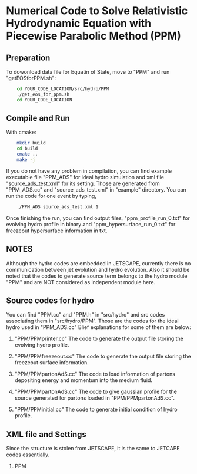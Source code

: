 # Numerical Code to Solve Relativistic Hydrodynamic Equation with Piecewise Parabolic Method (PPM)

## Preparation

To dowonload data file for Equatin of State, 
move to "PPM" and run "getEOSforPPM.sh":

```bash
	cd YOUR_CODE_LOCATION/src/hydro/PPM
	./get_eos_for_ppm.sh
	cd YOUR_CODE_LOCATION
```

## Compile and Run

With cmake:

```bash
	mkdir build
	cd build
	cmake ..
	make -j
```

If you do not have any problem in compilation,
you can find example executable file "PPM\_ADS" for ideal hydro simulation and xml file "source\_ads\_test.xml" for its setting.
Those are generated from "PPM\_ADS.cc" and "source\_ads\_test.xml" 
in "example" directory. 
You can run the code for one event by typing,

```bash
	./PPM_ADS source_ads_test.xml 1
```

Once finishing the run, you can find output files, 
"ppm\_profile\_run\_0.txt" for evolving hydro profile in binary and "ppm\_hypersurface\_run\_0.txt" for freezeout hypersurface information in txt. 

## NOTES
Although the hydro codes are embedded in JETSCAPE, currently there is no communication between jet evolution and hydro evolution.
Also it should be noted that the codes to generate source term belongs to the hydro module "PPM" and are NOT considered as independent module here.

## Source codes for hydro
You can find "PPM.cc" and "PPM.h" in "src/hydro" and src codes associating them in "src/hydro/PPM". Those are the codes for the ideal hydro used in "PPM\_ADS.cc"
Blief explanations for some of them are below:

1. "PPM/PPMprinter.cc"
The code to generate the output file storing the evolving hydro profile.

1. "PPM/PPMfreezeout.cc"
The code to generate the output file storing the freezeout surface information.

1. "PPM/PPMpartonAdS.cc"
The code to load information of partons depositing energy and momentum into the medium fluid.

1. "PPM/PPMpartonAdS.cc"
The code to give gaussian profile for the source generated for partons loaded in "PPM/PPMpartonAdS.cc".

1. "PPM/PPMinitial.cc"
The code to generate initial condition of hydro profile. 

## XML file and Settings
Since the structure is stolen from JETSCAPE, it is the same to JETCAPE codes essentially. 

1. PPM







